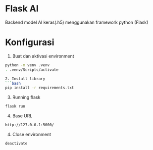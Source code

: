 # Flask AI
Backend model AI keras(.h5) menggunakan framework python (Flask)

# Konfigurasi
1. Buat dan aktivasi environment
```bash
python -m venv .venv
. .venv/Scripts/activate

2. Install library
```bash
pip install -r requirements.txt
```

3. Running flask
```bash
flask run
```

4. Base URL
```bash
http://127.0.0.1:5000/
```

4. Close environment
```bash
deactivate
```

